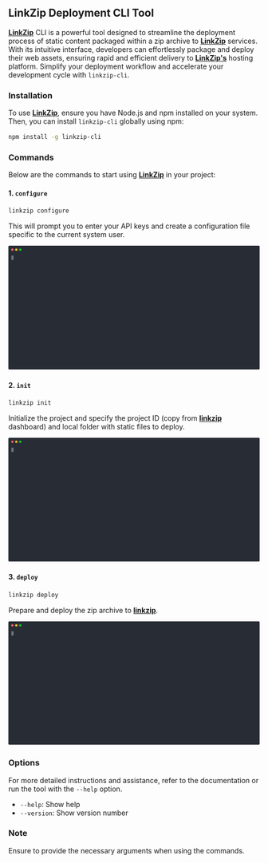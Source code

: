 ## **LinkZip Deployment CLI Tool**

[**LinkZip**](https://app.linkzip.dev) CLI is a powerful tool designed to streamline the deployment process of static content packaged within a zip archive to [**LinkZip**](https://app.linkzip.dev) services. With its intuitive interface, developers can effortlessly package and deploy their web assets, ensuring rapid and efficient delivery to [**LinkZip's**](https://app.linkzip.dev) hosting platform. Simplify your deployment workflow and accelerate your development cycle with `linkzip-cli`.

### Installation

To use [**LinkZip**](https://app.linkzip.dev), ensure you have Node.js and npm installed on your system. Then, you can install `linkzip-cli` globally using npm:

```bash
npm install -g linkzip-cli
```

### Commands

Below are the commands to start using [**LinkZip**](https://app.linkzip.dev) in your project:

#### 1. `configure`

```bash
linkzip configure
```

This will prompt you to enter your API keys and create a configuration file specific to the current system user.

![configure](images/configure.svg)

#### 2. `init`

```bash
linkzip init
```

Initialize the project and specify the project ID (copy from [**linkzip**](https://app.linkzip.dev) dashboard) and local folder with static files to deploy.

![init](images/init.svg)

#### 3. `deploy`

```bash
linkzip deploy
```

Prepare and deploy the zip archive to [**linkzip**](https://app.linkzip.dev).

![deploy](images/init.svg)

### Options

For more detailed instructions and assistance, refer to the documentation or run the tool with the `--help` option.

- `--help`: Show help
- `--version`: Show version number

### Note

Ensure to provide the necessary arguments when using the commands.
